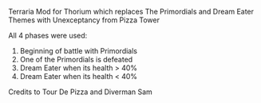 Terraria Mod for Thorium which replaces The Primordials and Dream Eater Themes with Unexceptancy from Pizza Tower

All 4 phases were used:

1) Beginning of battle with Primordials
2) One of the Primordials is defeated
3) Dream Eater when its health > 40%
4) Dream Eater when its health < 40%

Credits to Tour De Pizza and Diverman Sam
